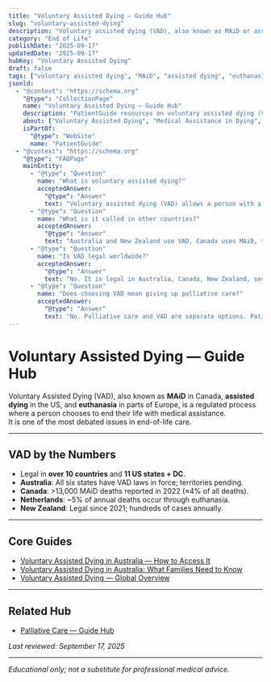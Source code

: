 ```yaml
---
title: "Voluntary Assisted Dying — Guide Hub"
slug: "voluntary-assisted-dying"
description: "Voluntary assisted dying (VAD), also known as MAiD or assisted dying, is legal in some countries as an end-of-life option. Explore global laws, access, and ethical debates."
category: "End of Life"
publishDate: "2025-09-17"
updatedDate: "2025-09-17"
hubKey: "Voluntary Assisted Dying"
draft: false
tags: ["voluntary assisted dying", "MAiD", "assisted dying", "euthanasia", "end of life", "hub"]
jsonld:
  - "@context": "https://schema.org"
    "@type": "CollectionPage"
    name: "Voluntary Assisted Dying — Guide Hub"
    description: "PatientGuide resources on voluntary assisted dying (VAD), also called MAiD or assisted dying, including global law, access in Australia, and family guidance."
    about: ["Voluntary Assisted Dying", "Medical Assistance in Dying", "Euthanasia", "End of Life"]
    isPartOf:
      "@type": "WebSite"
      name: "PatientGuide"
  - "@context": "https://schema.org"
    "@type": "FAQPage"
    mainEntity:
      - "@type": "Question"
        name: "What is voluntary assisted dying?"
        acceptedAnswer:
          "@type": "Answer"
          text: "Voluntary assisted dying (VAD) allows a person with a terminal illness to choose to end their life with medical assistance, under strict safeguards."
      - "@type": "Question"
        name: "What is it called in other countries?"
        acceptedAnswer:
          "@type": "Answer"
          text: "Australia and New Zealand use VAD, Canada uses MAiD, the US often calls it assisted dying or death with dignity, and Europe uses euthanasia in some countries."
      - "@type": "Question"
        name: "Is VAD legal worldwide?"
        acceptedAnswer:
          "@type": "Answer"
          text: "No. It is legal in Australia, Canada, New Zealand, several European countries, and select US states. It remains prohibited in many countries."
      - "@type": "Question"
        name: "Does choosing VAD mean giving up palliative care?"
        acceptedAnswer:
          "@type": "Answer"
          text: "No. Palliative care and VAD are separate options. Patients may continue to receive palliative support while considering VAD."
---
```


# Voluntary Assisted Dying — Guide Hub

Voluntary Assisted Dying (VAD), also known as **MAiD** in Canada, **assisted dying** in the US, and **euthanasia** in parts of Europe, is a regulated process where a person chooses to end their life with medical assistance.  
It is one of the most debated issues in end-of-life care.

---

## VAD by the Numbers
- Legal in **over 10 countries** and **11 US states + DC**.  
- **Australia**: All six states have VAD laws in force; territories pending.  
- **Canada**: >13,000 MAiD deaths reported in 2022 (≈4% of all deaths).  
- **Netherlands**: ~5% of annual deaths occur through euthanasia.  
- **New Zealand**: Legal since 2021; hundreds of cases annually.  

---

## Core Guides
- [Voluntary Assisted Dying in Australia — How to Access It](/guides/voluntary-assisted-dying-australia-access)  
- [Voluntary Assisted Dying in Australia: What Families Need to Know](/guides/vad-australia-families-guide)  
- [Voluntary Assisted Dying — Global Overview](/guides/voluntary-assisted-dying-global-overview)  

---

## Related Hub
- [Palliative Care — Guide Hub](/guides/palliative-care)  

*Last reviewed: September 17, 2025*  

---

*Educational only; not a substitute for professional medical advice.*
